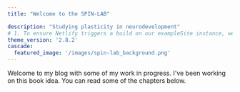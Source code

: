 ```yaml
---
title: "Welcome to the SPIN-LAB"

description: "Studying plasticity in neurodevelopment"
# 1. To ensure Netlify triggers a build on our exampleSite instance, we need to change a file in the exampleSite directory.
theme_version: '2.8.2'
cascade:
  featured_image: '/images/spin-lab_background.png'
---
```

Welcome to my blog with some of my work in progress. I've been working on this book idea. You can read some of the chapters below.
